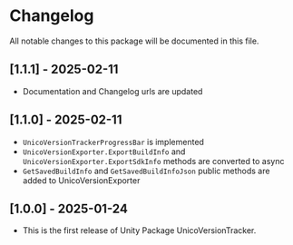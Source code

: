 # Changelog

All notable changes to this package will be documented in this file.

## [1.1.1] - 2025-02-11

* Documentation and Changelog urls are updated

## [1.1.0] - 2025-02-11

* `UnicoVersionTrackerProgressBar` is implemented
* `UnicoVersionExporter.ExportBuildInfo` and `UnicoVersionExporter.ExportSdkInfo` methods are converted to async
* `GetSavedBuildInfo` and `GetSavedBuildInfoJson` public methods are added to UnicoVersionExporter

## [1.0.0] - 2025-01-24

* This is the first release of Unity Package UnicoVersionTracker.